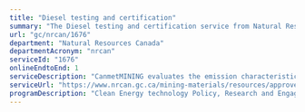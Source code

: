 ```yaml
---
title: "Diesel testing and certification"
summary: "The Diesel testing and certification service from Natural Resources Canada is available end-to-end online, according to the GC Service Inventory."
url: "gc/nrcan/1676"
department: "Natural Resources Canada"
departmentAcronym: "nrcan"
serviceId: "1676"
onlineEndtoEnd: 1
serviceDescription: "CanmetMINING evaluates the emission characteristics of new diesel engines destined for use in underground mines. This evaluation is conducted according to a strict Canadian Standards Association (CSA) protocol in order to determine the composition of toxic gases and particulate and calculate an Air Quality Index. This index is used to determine the amount of ventilation, i.e. clean dilution air required to use this engine in an underground mine. This number is required in most canadian provinces and territories (regulatory requirement) in order to use diesel equipment safely. Without this certification process, the mining industry in most cases is required to supply a \"penalty\" volume of sir which may be 2 to 3 times higher than would be required if the engine was certified. This leads to very high energy costs and is a serious concern for the industry and regulators."
serviceUrl: "https://www.nrcan.gc.ca/mining-materials/resources/approved-diesel-engines/8180"
programDescription: "Clean Energy technology Policy, Research and Engagement"
---
```

